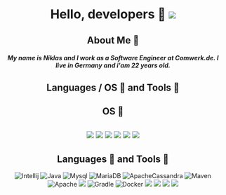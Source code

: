 <div align="center">
  
# Hello, developers 🥰 ![](https://komarev.com/ghpvc/?username=mintUI9976&style=flat-square&color=blueviolet) 

## About Me 📣
##### My name is Niklas and I work as a Software Engineer at Comwerk.de. I live in Germany and i'am 22 years old.
  
## Languages / OS 🚩 and Tools 🔨
## OS 🏴󠁮󠁧󠁯󠁳󠁿
![](https://img.shields.io/badge/-Windows-blue?style=flat-square&logo=windows&logoColor=white) ![](https://img.shields.io/badge/-Ubuntu-purple?style=flat-square&logo=ubuntu&logoColor=white) ![](https://img.shields.io/badge/-Zorin-blue?style=flat-square&logo=zorin&logoColor=white) ![](https://img.shields.io/badge/-Debian-red?style=flat-square&logo=Debian&logoColor=white) ![](https://img.shields.io/badge/-Alpine-blue?style=flat-square&logo=Alpine-Linux&logoColor=white) ![](https://img.shields.io/badge/-Deepin-blue?style=flat-square&logo=Deepin&logoColor=white)
---------------------------------------------------------
## Languages 🏴󠁮󠁧󠁯󠁳󠁿 and Tools 🔨

![Intellij](https://img.shields.io/badge/EDITOR-Intellij-blue?style=flat-square&logo=intellij-idea&logoColor=white)
![Java](https://img.shields.io/badge/CODE-Java-red?style=flat-square&logo=java&logoColor=white) ![Mysql](https://img.shields.io/badge/TOOLS-MySQL-yellow?style=flat-square&logo=mysql&logoColor=white) ![MariaDB](https://img.shields.io/badge/TOOLS-MariaDB-yellow?style=flat-square&logo=MariaDB&logoColor=white) ![ApacheCassandra](https://img.shields.io/badge/TOOLS-ApacheCassandra-yellow?style=flat-square&logo=ApacheCassandra&logoColor=white) ![Maven](https://img.shields.io/badge/TOOLS-Maven-yellow?style=flat-square&logo=apache-maven&logoColor=white) ![Apache](https://img.shields.io/badge/TOOLS-Apache-red?style=flat-square&logo=apache-maven&logoColor=white)
![](https://img.shields.io/badge/TOOLS-Nginx-green?style=flat-square&logo=Nginx&logoColor=white)
![Gradle](https://img.shields.io/badge/TOOLS-Gradle-blue?style=flat-square&logo=gradle&logoColor=white) ![Docker](https://img.shields.io/badge/TOOLS-Docker-blue?style=flat-square&logo=Docker&logoColor=white) ![](https://img.shields.io/badge/TOOLS-PHP-purple?style=flat-square&logo=PHP&logoColor=white)
![](https://img.shields.io/badge/FRAMEWORK-Laravel-red?style=flat-square&logo=Laravel&logoColor=white)
![](https://img.shields.io/badge/FRAMEWORK-Spring-green?style=flat-square&logo=Spring&logoColor=white)
![](https://img.shields.io/badge/STYLEESHEETS-Google-white?style=flat-square&logo=Google&logoColor=white)
  
</div>




